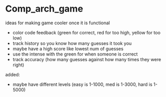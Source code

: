 # Comp_arch_game

ideas for making game cooler once it is functional 
- color code feedback (green for correct, red for too high, yellow for too low)
- track history so you know how many guesses it took you
- maybe have a high score like lowest num of guesses
- use the intense with the green for when someone is correct
- track accuracy (how many guesses against how many times they were right)

added:
- maybe have different levels (easy is 1-1000, med is 1-3000, hard is 1-5000) 